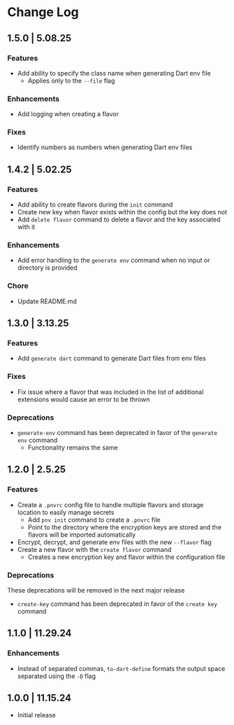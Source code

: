 # Change Log

## 1.5.0 | 5.08.25

### Features

- Add ability to specify the class name when generating Dart env file
  - Applies only to the `--file` flag

### Enhancements

- Add logging when creating a flavor

### Fixes

- Identify numbers as numbers when generating Dart env files

## 1.4.2 | 5.02.25

### Features

- Add ability to create flavors during the `init` command
- Create new key when flavor exists within the config but the key does not
- Add `delete flavor` command to delete a flavor and the key associated with it

### Enhancements

- Add error handling to the `generate env` command when no input or directory is provided

### Chore

- Update README.md

## 1.3.0 | 3.13.25

### Features

- Add `generate dart` command to generate Dart files from env files

### Fixes

- Fix issue where a flavor that was included in the list of additional extensions would cause an error to be thrown

### Deprecations

- `generate-env` command has been deprecated in favor of the `generate env` command
  - Functionality remains the same

## 1.2.0 | 2.5.25

### Features

- Create a `.pnvrc` config file to handle multiple flavors and storage location to easily manage secrets
  - Add `pnv init` command to create a `.pnvrc` file
  - Point to the directory where the encryption keys are stored and the flavors will be imported automatically
- Encrypt, decrypt, and generate env files with the new `--flavor` flag
- Create a new flavor with the `create flavor` command
  - Creates a new encryption key and flavor within the configuration file

### Deprecations

These deprecations will be removed in the next major release

- `create-key` command has been deprecated in favor of the `create key` command

## 1.1.0 | 11.29.24

### Enhancements

- Instead of separated commas, `to-dart-define` formats the output space separated using the `-D` flag

## 1.0.0 | 11.15.24

- Initial release
